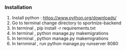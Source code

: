 ### Installation


1. Install python : https://www.python.org/downloads/
2. Go to terminal change directory to sportnize-backend 
3. In terminal , pip install -r requirements.txt
4. In terminal , python manage.py makemigrations
5. In terminal , python manage.py makemigrations
6. In ternminal , run python manage.py runserver 8080
